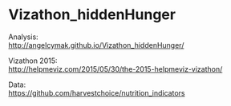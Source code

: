 # Vizathon_hiddenHunger

Analysis:  
http://angelcymak.github.io/Vizathon_hiddenHunger/

Vizathon 2015:  
http://helpmeviz.com/2015/05/30/the-2015-helpmeviz-vizathon/

Data:  
https://github.com/harvestchoice/nutrition_indicators

